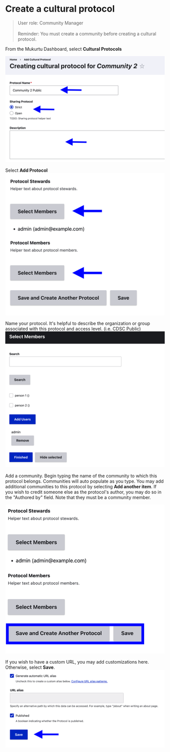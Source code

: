 # Create a cultural protocol

>User role: Community Manager<br>  
Reminder: You must create a community before creating a cultural protocol.</p>

From the Mukurtu Dashboard, select **Cultural Protocols**


![Select Cultural Protocols](../_embeds/createprotocol1.png)

Select **Add Protocol**
![Select Add Protocol](../_embeds/createprotocol2.png)


Name your protocol. It's helpful to describe the organization or group associated with this protocol and access level. (i.e. CDSC Public)
![Name your protocol](../_embeds/createprotocol3.png)

Add a community. Begin typing the name of the community to which this protocol belongs. Communities will auto populate as you type. You may add additional communities to this protocol by selecting **Add another item**. If you wish to credit someone else as the protocol's author, you may do so in the "Authored by" field. Note that they must be a community member.

![Add a community](../_embeds/createprotocol4.png)

If you wish to have a custom URL, you may add customizations here. Otherwise, select **Save**. 
![Save](../_embeds/CreateProtocol5.png)
